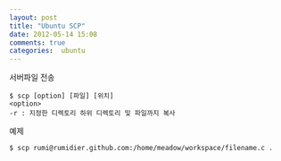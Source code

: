 ```yaml
---
layout: post
title: "Ubuntu SCP"
date: 2012-05-14 15:08
comments: true
categories:  ubuntu
---
```


서버파일 전송

    $ scp [option] [파일] [위치]
    <option>
    -r : 지정한 디렉토리 하위 디렉토리 및 파일까지 복사

예제

    $ scp rumi@rumidier.github.com:/home/meadow/workspace/filename.c .
